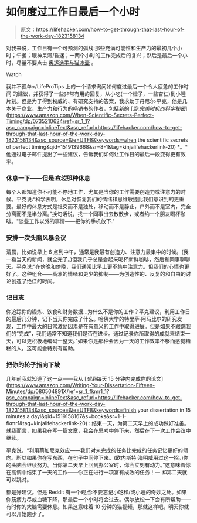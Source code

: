 # 如何度过工作日最后一个小时

> 原文：<https://lifehacker.com/how-to-get-through-that-last-hour-of-the-work-day-1823158134>

对我来说，工作日有一个可预测的弧线:那些充满可能性和生产力的最初几个小时；午餐；眼神呆滞/昏迷；一两个小时的工作完成后的复兴；然后是最后一个小时，尽量不要点击 [奥运选手与猫冰壶](https://www.youtube.com/watch?v=evNi4_2qHPY) 。

Watch

我并不孤单:r/LifeProTips 上的一个请求询问如何度过最后一个令人疲惫的工作时间 的建议，并获得了一些非常有用的回复，从小吃(一个橙子，一些杏仁)到小睡片刻。但是为了得到权威的、有研究支持的答案，我求助于丹尼尔·平克，他是几本关于商业、生产力和行为的畅销书的作者，包括新的 [*当:完美时机的科学秘密*](https://www.amazon.com/When-Scientific-Secrets-Perfect-Timing/dp/0735210624/ref=sr_1_1?asc_campaign=InlineText&asc_refurl=https://lifehacker.com/how-to-get-through-that-last-hour-of-the-work-day-1823158134&asc_source=&ie=UTF8&keywords=when the scientific secrets of perfect timing&qid=1519139668&sr=8-1&tag=kinjalifehackerlink-20) *。*他通过电子邮件提出了一些建议，告诉我们如何让工作日的最后一段变得更有效率。

### **休息一下——但是*右边*那种休息**

每个人都知道你不可能不停地工作，尤其是当你的工作需要创造力或注意力的时候。平克说:“科学表明，休息对恢复我们的情绪和思维敏捷比我们意识到的更重要。最好的休息方式是社交而不是独处，移动而不是静止，户外而不是室内，完全分离而不是半分离。”换句话说，找一个同事出去散散步，或者约一个朋友喝杯咖啡。"谈些工作以外的事情——把你的手机放下."

### **安排一次头脑风暴会议**

清晨，比如说早上 6 点到中午，通常是我最有创造力、注意力最集中的时候。(我一看当天的新闻，就全完了。)但我几乎总是会起来喝杯新鲜咖啡，然后和同事聊聊天。平克说:“在傍晚和傍晚，我们通常比早上更不集中注意力。但我们的心情也更好了。这种组合——高涨的情绪和更少的抑制——为创造性的、反复的和自由的讨论创造了绝佳的时间。

### **记日志**

你追踪你的锻炼、饮食和财务数据...为什么不是你的工作？平克建议，利用工作日的最后几分钟，记下当天你完成了什么。哈佛大学的特里萨·阿马比尔的研究发现，工作中最大的日常激励因素是在有意义的工作中取得进展。但是如果不跟踪我们的“完成”，我们通常不知道我们是否在进步。通过记录你所取得的成就来结束一天，可以更积极地编码一整天。”如果你是那种会因为一天的工作效率不够而感觉糟糕的人，这可能会特别有帮助。

### 把你的轮子指向下坡

几年前我就知道了这一点——我从 [*想到*每天 15 分钟内完成你的论文](https://www.amazon.com/Writing-Your-Dissertation-Fifteen-Minutes/dp/080504891X/ref=sr_1_fkmr1_1?asc_campaign=InlineText&asc_refurl=https://lifehacker.com/how-to-get-through-that-last-hour-of-the-work-day-1823158134&asc_source=&ie=UTF8&keywords=finish your dissertation in 15 minutes a dayi&qid=1519158167&s=books&sr=1-1-fkmr1&tag=kinjalifehackerlink-20) *:* 结束一天，为第二天早上的成功做好准备。就我而言，如果我在写一篇文章，我会在思考中停下来，然后在下一次工作会议中继续。

平克说，“利用蔡加尼克效应——我们对未完成的任务比完成的任务记忆更好的倾向。所以如果你在写东西，在句子中间停下来。(欧内斯特·海明威用过这一招。)你的头脑会继续努力。当你第二天早上回到办公室时，你会立刻有动力。”这意味着你在高调中结束了一天的工作——你正在进行一项富有成效的任务！— *和*第二天就可以跳对。

都是好建议。但是 Reddit 有一个观点:不要忘记小吃和/或小睡的奇妙之处。如果你筋疲力尽或血糖下降，那最后一个小时将会过去。偶尔放松一下会有所帮助——有时你的大脑需要休息。如果这意味着 10 分钟的猫视频，那就这样吧。明天你就可以开始跑步了。
